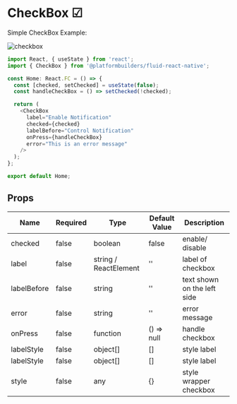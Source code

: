 # CheckBox ☑

Simple CheckBox Example:

![checkbox](https://user-images.githubusercontent.com/44801113/81001685-7ddcb200-8e1e-11ea-97ba-fc0f796b0162.png)

```js
import React, { useState } from 'react';
import { CheckBox } from '@platformbuilders/fluid-react-native';

const Home: React.FC = () => {
  const [checked, setChecked] = useState(false);
  const handleCheckBox = () => setChecked(!checked);

  return (
    <CheckBox
      label="Enable Notification"
      checked={checked}
      labelBefore="Control Notification"
      onPress={handleCheckBox}
      error="This is an error message"
    />
  );
};

export default Home;
```

## Props

| Name        | Required | Type                  | Default Value | Description                 |
| ----------- | -------- | --------------------- | ------------- | --------------------------- |
| checked     | false    | boolean               | false         | enable/ disable             |
| label       | false    | string / ReactElement | ''            | label of checkbox           |
| labelBefore | false    | string                | ''            | text shown on the left side |
| error       | false    | string                | ''            | error message               |
| onPress     | false    | function              | () => null    | handle checkbox             |
| labelStyle  | false    | object[]              | []            | style label                 |
| labelStyle  | false    | object[]              | []            | style label                 |
| style       | false    | any                   | {}            | style wrapper checkbox      |

